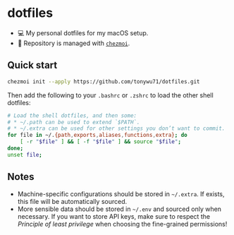 # dotfiles

- 💻 My personal dotfiles for my macOS setup.
- 🏡 Repository is managed with [`chezmoi`](https://github.com/twpayne/chezmoi).

## Quick start

```bash
chezmoi init --apply https://github.com/tonywu71/dotfiles.git
```

Then add the following to your `.bashrc` or `.zshrc` to load the other shell dotfiles:

```bash
# Load the shell dotfiles, and then some:
# * ~/.path can be used to extend `$PATH`.
# * ~/.extra can be used for other settings you don’t want to commit.
for file in ~/.{path,exports,aliases,functions,extra}; do
    [ -r "$file" ] && [ -f "$file" ] && source "$file";
done;
unset file;
```

## Notes

- Machine-specific configurations should be stored in `~/.extra`. If exists, this file will be automatically sourced.
- More sensible data should be stored in `~/.env` and sourced only when necessary. If you want to store API keys, make sure to respect the *Principle of least privilege* when choosing the fine-grained permissions!
